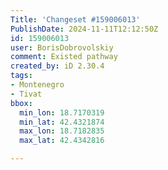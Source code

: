 ```yaml
---
Title: 'Changeset #159006013'
PublishDate: 2024-11-11T12:12:50Z
id: 159006013
user: BorisDobrovolskiy
comment: Existed pathway
created_by: iD 2.30.4
tags:
- Montenegro
- Tivat
bbox:
  min_lon: 18.7170319
  min_lat: 42.4321874
  max_lon: 18.7182835
  max_lat: 42.4342816

---
```

